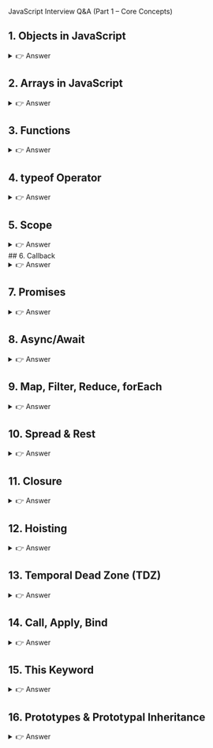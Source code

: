 JavaScript Interview Q&A (Part 1 – Core Concepts)
## 1. Objects in JavaScript
<details> <summary>👉 Answer</summary>

Objects are collections of key–value pairs.

```js
const obj = {
  name: "John",
  age: 30,
};

// Access
console.log(obj.name); // John
console.log(obj["age"]); // 30

// Add
obj.city = "NY";

// Delete
delete obj.age;


👉 Ways to create objects:

Object literal {}

new Object()

Object.create(proto)

Constructor functions

ES6 Classes
```
</details>

## 2. Arrays in JavaScript
<details> <summary>👉 Answer</summary>

```js
const arr = [1, 2, 3];
arr.push(4);   // [1,2,3,4]
arr.pop();     // [1,2,3]
arr.shift();   // [2,3]
arr.unshift(1);// [1,2,3]

// Iteration
for (let i = 0; i < arr.length; i++) console.log(arr[i]);
for (let val of arr) console.log(val); // for-of
arr.forEach(x => console.log(x));
```

</details>

## 3. Functions
<details> <summary>👉 Answer</summary>

```js

Function Declaration – hoisted

function add(a, b) {
  return a + b;
}


Function Expression

const add = function(a, b) { return a + b; };


Arrow Function

const add = (a, b) => a + b;
```

</details>

## 4. typeof Operator
<details> <summary>👉 Answer</summary>

```js
typeof "hello"; // "string"
typeof 10;      // "number"
typeof null;    // "object" ❌ (quirk)
typeof [];      // "object"
typeof {};      // "object"
typeof (()=>{});// "function"
```

</details>

## 5. Scope
<details> <summary>👉 Answer</summary>

```js
if (true) {
  var x = 10; // function/global scoped
  let y = 20; // block scoped
}
console.log(x); // 10
console.log(y); // ReferenceError


👉 Types:

Global Scope

Function Scope

Block Scope (let, const)
```

</details>
## 6. Callback
<details> <summary>👉 Answer</summary>

```js

A function passed as argument to another function.

function greet(name, callback) {
  console.log("Hello " + name);
  callback();
}

greet("John", () => console.log("Callback executed!"));
```

</details>

## 7. Promises
<details> <summary>👉 Answer</summary>

```js
const promise = new Promise((resolve, reject) => {
  setTimeout(() => resolve("Done!"), 1000);
});

promise.then(res => console.log(res)).catch(err => console.error(err));


👉 States: pending → fulfilled/rejected
```

</details>

## 8. Async/Await
<details> <summary>👉 Answer</summary>

```js
async function fetchData() {
  try {
    const res = await fetch("https://jsonplaceholder.typicode.com/todos/1");
    const data = await res.json();
    console.log(data);
  } catch (err) {
    console.error(err);
  }
}
fetchData();
```

</details>

## 9. Map, Filter, Reduce, forEach
<details> <summary>👉 Answer</summary>

```js
const arr = [1, 2, 3, 4];

arr.map(x => x * 2);        // [2,4,6,8]
arr.filter(x => x % 2 === 0); // [2,4]
arr.reduce((a, b) => a + b, 0); // 10
arr.forEach(x => console.log(x)); // prints each
```

</details>

## 10. Spread & Rest
<details> <summary>👉 Answer</summary>

```js
// Spread
const arr = [1,2,3];
const arr2 = [...arr, 4]; // [1,2,3,4]

// Rest
function sum(...nums) {
  return nums.reduce((a,b) => a+b);
}
console.log(sum(1,2,3)); // 6
```

</details>

## 11. Closure
<details> <summary>👉 Answer</summary>

```js

A function that remembers variables from its lexical scope.

function outer() {
  let count = 0;
  return function inner() {
    count++;
    return count;
  };
}
const counter = outer();
console.log(counter()); // 1
console.log(counter()); // 2
```

</details>

## 12. Hoisting
<details> <summary>👉 Answer</summary>

```js
console.log(a); // undefined
var a = 10;

sayHi(); // "Hi"
function sayHi() { console.log("Hi"); }


👉 var is hoisted (initialized as undefined).
👉 Functions are hoisted with full definition.
```

</details>

## 13. Temporal Dead Zone (TDZ)
<details> <summary>👉 Answer</summary>

```js
console.log(x); // ReferenceError
let x = 5;


👉 TDZ = using let/const before declaration.
```

</details>

## 14. Call, Apply, Bind
<details> <summary>👉 Answer</summary>

```js
function greet(greeting) {
  console.log(greeting + " " + this.name);
}
const user = { name: "John" };

greet.call(user, "Hello");   // Hello John
greet.apply(user, ["Hi"]);   // Hi John
const bound = greet.bind(user, "Hey");
bound(); // Hey John
```

</details>

## 15. This Keyword
<details> <summary>👉 Answer</summary>

```js
const obj = {
  name: "Alice",
  normal: function() { console.log(this.name); },
  arrow: () => console.log(this.name),
};

obj.normal(); // Alice
obj.arrow();  // undefined (or window.name)


👉 Rules:

Global → window (browser)

Inside object → that object

Arrow functions → lexical this
```

</details>

## 16. Prototypes & Prototypal Inheritance
<details> <summary>👉 Answer</summary>

```js
function Person(name) {
  this.name = name;
}
Person.prototype.sayHi = function() {
  console.log("Hi, I’m " + this.name);
};

const p = new Person("Bob");
p.sayHi(); // Hi, I’m Bob


👉 Objects inherit from other objects via prototype chain.

```

</details>
